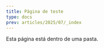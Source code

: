 ```yaml
---
title: Página de teste
type: docs
prev: articles/2025/07/_index
---
```


Esta página está dentro de uma pasta.
